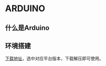 # ARDUINO

## 什么是Arduino


## 环境搭建

[下载地址](https://www.arduino.cc/en/software)，选中对应平台版本，下载解压即可使用。

<DocsAD/>